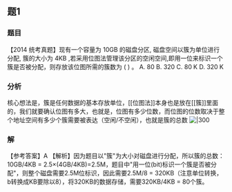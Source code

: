 ## 题1
### 题目
【2014 统考真题】现有一个容量为 10GB 的磁盘分区, 磁盘空间以簇为单位进行分配, 簇的大小为 $4\mathrm{{KB}}$ ,若采用位图法管理该分区的空闲空间,即用一位来标识一个簇是否被分配，则存放该位图所需的簇数为 ( ) 。
A. 80 
B. 320 
C. ${80}\mathrm{\;K}$ 
D. ${320}\mathrm{\;K}$
### 分析
核心想法是，簇是任何数据的基本存放单位，[[位图法]]本身也是放在[[簇]]里面的，我们就要确认位图有多大，也就是，位图有多少位数，而位图的位数取决于整个地址空间有多少个簇需要被表达（空闲/不空闲），也就是簇的总数
![|300](https://img.hwenyi.live/202411091647572.webp)
### 解
【参考答案】A
【解析】因为题目以"簇"为大小对磁盘进行分配，所以簇的总数：10GB/4KB = 2.5×(4GB/4KB)=2.5M，题目中"用一位(bit)标识一个簇是否被分配"，则整个磁盘需要2.5M位标识，因此需要2.5M/8 = 320KB（注意单位转换，b转换成KB要除以8），将320KB的数据存储，需要320KB/4KB = 80个簇。